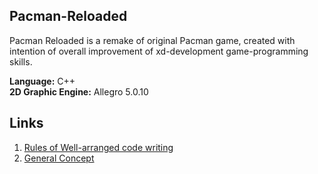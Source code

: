 ## Pacman-Reloaded ##

Pacman Reloaded is a remake of original Pacman game, created with intention of overall improvement of xd-development game-programming skills.

__Language:__ C++  
__2D Graphic Engine:__ Allegro 5.0.10

## Links ##
1. [Rules of Well-arranged code writing](RULES%20OF%20WELL-ARRANGED%20CODE%20WRITING.md)
1. [General Concept](GENERAL_CONCEPT.md)
